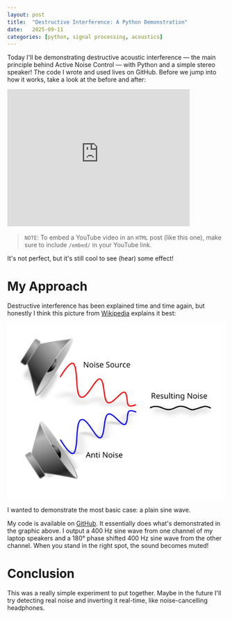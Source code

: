 ```yaml
---
layout: post
title:  "Destructive Interference: A Python Demonstration"
date:   2025-09-11
categories: [python, signal processing, acoustics]
---
```

Today I'll be demonstrating destructive acoustic interference &mdash; the main principle behind Active Noise Control &mdash; with Python and a simple stereo speaker! The code I wrote and used lives on GitHub. Before we jump into how it works, take a look at the before and after:

<iframe width="420" height="315" src="https://www.youtube.com/embed/bKjprY37uNE" frameborder="0" allowfullscreen></iframe>

> `NOTE`: To embed a YouTube video in an `HTML` post (like this one), make sure to include `/embed/` in your YouTube link.

It's not perfect, but it's still cool to see (hear) some effect!

# My Approach

Destructive interference has been explained time and time again, but honestly I think this picture from [Wikipedia](https://en.wikipedia.org/wiki/Active_noise_control) explains it best:

![Destructive interference](/assets/img/destructive_interference.png)

I wanted to demonstrate the most basic case: a plain sine wave. 

My code is available on [GitHub](https://github.com/reneedesporte/destructive_acoustic_interference/tree/main). It essentially does what's demonstrated in the graphic above. I output a 400 Hz sine wave from one channel of my laptop speakers and a 180° phase shifted 400 Hz sine wave from the other channel. When you stand in the right spot, the sound becomes muted!

# Conclusion
This was a really simple experiment to put together. Maybe in the future I'll try detecting real noise and inverting it real-time, like noise-cancelling headphones.
